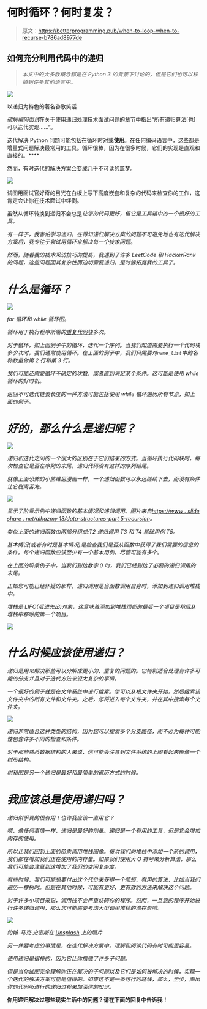 # 何时循环？何时复发？

> 原文：<https://betterprogramming.pub/when-to-loop-when-to-recurse-b786ad8977de>

## 如何充分利用代码中的递归

> *本文中的大多数概念都是在 Python 3 的背景下讨论的，但是它们也可以移植到许多其他语言中。*

![](img/2d89a5c7e3b41f773e75e9a352a3b5d9.png)

以递归为特色的著名谷歌笑话

*破解编码面试*在关于使用递归处理技术面试问题的章节中指出“所有递归算法[也]可以迭代实现……”。

迭代解决 Python 问题可能包括在循环时对或**使用**。在任何编码语言中，这些都是增量式问题解决最常用的工具。循环很棒，因为在很多时候，它们的实现是直观和直接的。****

然而，有时迭代的解决方案会变成几乎不可读的噩梦。

![](img/0d9dc653569f62bfe7faf3f3f7dfa73a.png)

试图用面试官好奇的目光在白板上写下高度嵌套和复杂的代码来检查你的工作，这肯定会让你在技术面试中绊倒。

虽然从循环转换到递归不会总是*让您的代码更好，但它是工具箱中的一个很好的工具。*

*有一阵子，我害怕学习递归。在得知递归解决方案的问题不可避免地也有迭代解决方案后，我专注于尝试用循环来解决每一个技术问题。*

*然而，随着我的技术采访技巧的提高，我遇到了许多 LeetCode 和 HackerRank 的问题，这些问题因其复杂性而迫切需要递归。是时候拓宽我的工具了。*

# *什么是循环？*

*![](img/f72ccecce24e0904ab608d918afe247b.png)*

*for 循环和 while 循环图。*

*循环用于执行程序所需的[重复代码块](https://www.pythonforbeginners.com/loops/for-while-and-nested-loops-in-python)多次。*

*对于循环，如上面例子中的循环，迭代一个序列。当我们知道需要执行一个代码块多少次时，我们通常使用循环。在上面的例子中，我们只需要对`name_list`中的名称数量做第 2 行和第 3 行。*

*我们可能还需要循环不确定的次数，或者直到满足某个条件。这可能是使用 while 循环的好时机。*

*返回不可迭代链表长度的一种方法可能包括使用 while 循环遍历所有节点，如上面的例子。*

# *好的，那么什么是递归呢？*

*![](img/42eb996dadea6f65deba05b050384784.png)*

*递归和迭代之间的一个很大的区别在于它们结束的方式。当循环执行代码块时，每次检查它是否在序列的末尾，递归代码没有这样的序列结尾。*

*就像上面恐怖的小熊维尼漫画一样，一个递归函数可以永远继续下去，而没有条件让它脱离苦海。*

*![](img/525153c9af00fee639b0ab0fbe7a254d.png)*

*显示了阶乘示例中递归函数的基本情况和递归调用。图片来自[https://www . slide share . net/alhazmy 13/data-structures-part 5-recursion](https://www.slideshare.net/alhazmy13/data-structures-part5-recursion)。*

*类似上面的递归函数由两部分组成:T2 递归调用 T3 和 T4 基础用例 T5。*

*基本情况(或者有时是基本情况)是检查我们是否从函数中获得了我们需要的信息的条件。每个递归函数应该至少有一个基本用例，尽管可能有多个。*

*在上面的阶乘例子中，当我们到达数字 0 时，我们已经到达了必要的递归调用的末尾。*

*正如您可能已经怀疑的那样，递归调用是当函数调用自身时，添加到递归调用堆栈中。*

*堆栈是 LIFO(后进先出)对象，这意味着添加到堆栈顶部的最后一个项目是稍后从堆栈中移除的第一个项目。*

*![](img/29df18e27b9f4c8594472d0c092508de.png)*

# *什么时候应该使用递归？*

*递归是用来解决那些可以分解成更小的、重复的问题的。它特别适合处理有许多可能的分支并且对于迭代方法来说太复杂的事情。*

*一个很好的例子就是在文件系统中进行搜索。您可以从根文件夹开始，然后搜索该文件夹中的所有文件和文件夹。之后，您将进入每个文件夹，并在其中搜索每个文件夹。*

*![](img/3deb0a609a0fbe22bbe5f6f6c9746a24.png)*

*递归非常适合这种类型的结构，因为您可以搜索多个分支路径，而不必为每种可能性包含许多不同的检查和条件。*

*对于那些熟悉数据结构的人来说，你可能会注意到文件系统的上图看起来很像一个树形结构。*

*树和图是另一个递归是最好和最简单的遍历方式的时候。*

# *我应该总是使用递归吗？*

*递归似乎真的很有用！也许我应该一直用它？*

*嗯，像任何事情一样，递归是最好的剂量。递归是一个有用的工具，但是它会增加内存的使用。*

*所以让我们回到上面的阶乘调用堆栈图像。每次我们向堆栈中添加一个新的调用，我们都在增加我们正在使用的内存量。如果我们使用大 O 符号来分析算法，那么我们可能会注意到这增加了我们的空间复杂度。*

*有些时候，我们可能想要付出这个代价来获得一个简短、有用的算法，比如当我们遍历一棵树时。但是在其他时候，可能有更好、更有效的方法来解决这个问题。*

*对于许多小项目来说，调用栈不会严重妨碍你的程序。然而，一旦您的程序开始进行许多递归调用，那么您可能需要考虑大型调用堆栈的潜在影响。*

*![](img/1973164b21dda55332daed630e50c205.png)*

*约翰-马克·史密斯在 [Unsplash](https://unsplash.com/search/photos/stack?utm_source=unsplash&utm_medium=referral&utm_content=creditCopyText) 上的照片*

*另一件要考虑的事情是，在迭代解决方案中，理解和阅读代码有时可能更容易。*

*使用递归是很棒的，因为它让你摆脱了许多子问题。*

*但是当你试图完全理解你正在解决的子问题以及它们是如何被解决的时候，实现一个迭代的解决方案可能是值得的。如果这不是一条可行的路线，那么，至少，画出你的代码所进行的递归过程来加深你的知识。*

**你用递归解决过哪些现实生活中的问题？请在下面的回复中告诉我！**